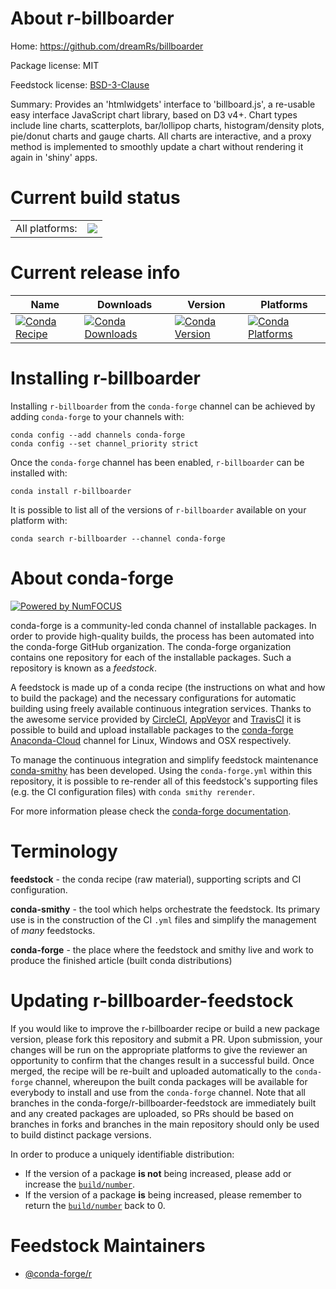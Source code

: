 About r-billboarder
===================

Home: https://github.com/dreamRs/billboarder

Package license: MIT

Feedstock license: [BSD-3-Clause](https://github.com/conda-forge/r-billboarder-feedstock/blob/master/LICENSE.txt)

Summary: Provides an 'htmlwidgets' interface to 'billboard.js', a re-usable easy interface JavaScript chart library, based on D3 v4+. Chart types include line charts, scatterplots, bar/lollipop charts, histogram/density plots, pie/donut charts and gauge charts. All charts are interactive, and a proxy method is implemented to smoothly update a chart without rendering it again in 'shiny' apps.

Current build status
====================


<table><tr><td>All platforms:</td>
    <td>
      <a href="https://dev.azure.com/conda-forge/feedstock-builds/_build/latest?definitionId=8864&branchName=master">
        <img src="https://dev.azure.com/conda-forge/feedstock-builds/_apis/build/status/r-billboarder-feedstock?branchName=master">
      </a>
    </td>
  </tr>
</table>

Current release info
====================

| Name | Downloads | Version | Platforms |
| --- | --- | --- | --- |
| [![Conda Recipe](https://img.shields.io/badge/recipe-r--billboarder-green.svg)](https://anaconda.org/conda-forge/r-billboarder) | [![Conda Downloads](https://img.shields.io/conda/dn/conda-forge/r-billboarder.svg)](https://anaconda.org/conda-forge/r-billboarder) | [![Conda Version](https://img.shields.io/conda/vn/conda-forge/r-billboarder.svg)](https://anaconda.org/conda-forge/r-billboarder) | [![Conda Platforms](https://img.shields.io/conda/pn/conda-forge/r-billboarder.svg)](https://anaconda.org/conda-forge/r-billboarder) |

Installing r-billboarder
========================

Installing `r-billboarder` from the `conda-forge` channel can be achieved by adding `conda-forge` to your channels with:

```
conda config --add channels conda-forge
conda config --set channel_priority strict
```

Once the `conda-forge` channel has been enabled, `r-billboarder` can be installed with:

```
conda install r-billboarder
```

It is possible to list all of the versions of `r-billboarder` available on your platform with:

```
conda search r-billboarder --channel conda-forge
```


About conda-forge
=================

[![Powered by NumFOCUS](https://img.shields.io/badge/powered%20by-NumFOCUS-orange.svg?style=flat&colorA=E1523D&colorB=007D8A)](http://numfocus.org)

conda-forge is a community-led conda channel of installable packages.
In order to provide high-quality builds, the process has been automated into the
conda-forge GitHub organization. The conda-forge organization contains one repository
for each of the installable packages. Such a repository is known as a *feedstock*.

A feedstock is made up of a conda recipe (the instructions on what and how to build
the package) and the necessary configurations for automatic building using freely
available continuous integration services. Thanks to the awesome service provided by
[CircleCI](https://circleci.com/), [AppVeyor](https://www.appveyor.com/)
and [TravisCI](https://travis-ci.com/) it is possible to build and upload installable
packages to the [conda-forge](https://anaconda.org/conda-forge)
[Anaconda-Cloud](https://anaconda.org/) channel for Linux, Windows and OSX respectively.

To manage the continuous integration and simplify feedstock maintenance
[conda-smithy](https://github.com/conda-forge/conda-smithy) has been developed.
Using the ``conda-forge.yml`` within this repository, it is possible to re-render all of
this feedstock's supporting files (e.g. the CI configuration files) with ``conda smithy rerender``.

For more information please check the [conda-forge documentation](https://conda-forge.org/docs/).

Terminology
===========

**feedstock** - the conda recipe (raw material), supporting scripts and CI configuration.

**conda-smithy** - the tool which helps orchestrate the feedstock.
                   Its primary use is in the construction of the CI ``.yml`` files
                   and simplify the management of *many* feedstocks.

**conda-forge** - the place where the feedstock and smithy live and work to
                  produce the finished article (built conda distributions)


Updating r-billboarder-feedstock
================================

If you would like to improve the r-billboarder recipe or build a new
package version, please fork this repository and submit a PR. Upon submission,
your changes will be run on the appropriate platforms to give the reviewer an
opportunity to confirm that the changes result in a successful build. Once
merged, the recipe will be re-built and uploaded automatically to the
`conda-forge` channel, whereupon the built conda packages will be available for
everybody to install and use from the `conda-forge` channel.
Note that all branches in the conda-forge/r-billboarder-feedstock are
immediately built and any created packages are uploaded, so PRs should be based
on branches in forks and branches in the main repository should only be used to
build distinct package versions.

In order to produce a uniquely identifiable distribution:
 * If the version of a package **is not** being increased, please add or increase
   the [``build/number``](https://docs.conda.io/projects/conda-build/en/latest/resources/define-metadata.html#build-number-and-string).
 * If the version of a package **is** being increased, please remember to return
   the [``build/number``](https://docs.conda.io/projects/conda-build/en/latest/resources/define-metadata.html#build-number-and-string)
   back to 0.

Feedstock Maintainers
=====================

* [@conda-forge/r](https://github.com/conda-forge/r/)

